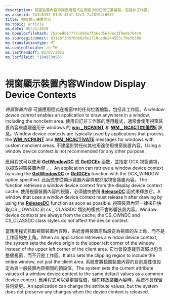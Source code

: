 ```yaml
---
description: 視窗裝置內容可讓應用程式在視窗中的任何位置繪製，包括非工作區。
ms.assetid: 7b3c6352-51d5-4fdf-82c2-7a28194f607f
title: 視窗顯示裝置內容
ms.topic: article
ms.date: 05/31/2018
ms.openlocfilehash: 75abed6177771d9beff56ad5e7dec1f8e0a704c9
ms.sourcegitcommit: 831e8f3db78ab820e1710cede244553c70e50500
ms.translationtype: MT
ms.contentlocale: zh-TW
ms.lasthandoff: 01/07/2021
ms.locfileid: "104973056"
---
```

# <a name="window-display-device-contexts"></a><span data-ttu-id="1a626-103">視窗顯示裝置內容</span><span class="sxs-lookup"><span data-stu-id="1a626-103">Window Display Device Contexts</span></span>

<span data-ttu-id="1a626-104">*視窗裝置內容* 可讓應用程式在視窗中的任何位置繪製，包括非工作區。</span><span class="sxs-lookup"><span data-stu-id="1a626-104">A *window device context* enables an application to draw anywhere in a window, including the nonclient area.</span></span> <span data-ttu-id="1a626-105">使用自訂非工作區的應用程式，通常會使用視窗裝置內容來處理適用于 windows 的 [**wm \_ NCPAINT**](wm-ncpaint.md) 和 [**WM \_ NCACTI加值稅E**](../winmsg/wm-ncactivate.md) 訊息。</span><span class="sxs-lookup"><span data-stu-id="1a626-105">Window device contexts are typically used by applications that process the [**WM\_NCPAINT**](wm-ncpaint.md) and [**WM\_NCACTIVATE**](../winmsg/wm-ncactivate.md) messages for windows with custom nonclient areas.</span></span> <span data-ttu-id="1a626-106">不建議針對任何其他用途使用視窗裝置內容。</span><span class="sxs-lookup"><span data-stu-id="1a626-106">Using a window device context is not recommended for any other purpose.</span></span>

<span data-ttu-id="1a626-107">應用程式可以使用 [**GetWindowDC**](/windows/desktop/api/Winuser/nf-winuser-getwindowdc) 或 [**GetDCEx**](/windows/desktop/api/Winuser/nf-winuser-getdcex) 函數，並指定 DCX 視窗選項，以抓取視窗裝置內容 \_ 。</span><span class="sxs-lookup"><span data-stu-id="1a626-107">An application can retrieve a window device context by using the [**GetWindowDC**](/windows/desktop/api/Winuser/nf-winuser-getwindowdc) or [**GetDCEx**](/windows/desktop/api/Winuser/nf-winuser-getdcex) function with the DCX\_WINDOW option specified.</span></span> <span data-ttu-id="1a626-108">此函式會從顯示裝置內容快取抓取視窗裝置內容。</span><span class="sxs-lookup"><span data-stu-id="1a626-108">The function retrieves a window device context from the display device context cache.</span></span> <span data-ttu-id="1a626-109">使用視窗裝置內容的視窗，必須儘快使用 [**ReleaseDC**](/windows/desktop/api/Winuser/nf-winuser-releasedc) 函式來釋放它。</span><span class="sxs-lookup"><span data-stu-id="1a626-109">A window that uses a window device context must release it after drawing by using the [**ReleaseDC**](/windows/desktop/api/Winuser/nf-winuser-releasedc) function as soon as possible.</span></span> <span data-ttu-id="1a626-110">視窗裝置內容一律來自快取;CS \_ OWNDC 和 cs \_ CLASSDC 類別的樣式不會影響裝置內容。</span><span class="sxs-lookup"><span data-stu-id="1a626-110">Window device contexts are always from the cache; the CS\_OWNDC and CS\_CLASSDC class styles do not affect the device context.</span></span>

<span data-ttu-id="1a626-111">當應用程式抓取視窗裝置內容時，系統會將裝置原點設定為視窗的左上角，而不是工作區的左上角。</span><span class="sxs-lookup"><span data-stu-id="1a626-111">When an application retrieves a window device context, the system sets the device origin to the upper left corner of the window instead of the upper left corner of the client area.</span></span> <span data-ttu-id="1a626-112">它也會設定裁剪區域以包含整個視窗，而不只是工作區。</span><span class="sxs-lookup"><span data-stu-id="1a626-112">It also sets the clipping region to include the entire window, not just the client area.</span></span> <span data-ttu-id="1a626-113">系統會將視窗裝置內容的目前屬性值設定為與一般裝置內容相同的預設值。</span><span class="sxs-lookup"><span data-stu-id="1a626-113">The system sets the current attribute values of a window device context to the same default values as a common device context.</span></span> <span data-ttu-id="1a626-114">應用程式可以變更屬性值，但在釋放裝置內容時，系統不會保留任何變更。</span><span class="sxs-lookup"><span data-stu-id="1a626-114">An application can change the attribute values, but the system does not preserve any changes when the device context is released.</span></span>

 

 
